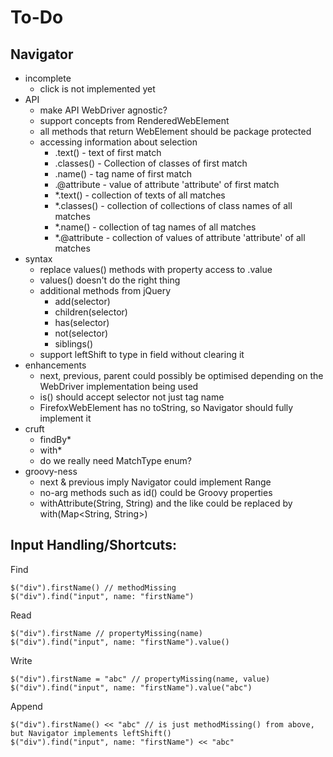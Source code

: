 # To-Do

## Navigator

* incomplete
	* click is not implemented yet
* API
    * make API WebDriver agnostic?
    * support concepts from RenderedWebElement
    * all methods that return WebElement should be package protected
    * accessing information about selection
        * .text() - text of first match
        * .classes() - Collection<String> of classes of first match
        * .name() - tag name of first match
        * .@attribute - value of attribute 'attribute' of first match
        * *.text() - collection of texts of all matches
        * *.classes() - collection of collections of class names of all matches
        * *.name() - collection of tag names of all matches
        * *.@attribute - collection of values of attribute 'attribute' of all matches
* syntax
    * replace values() methods with property access to .value
    * values() doesn't do the right thing
    * additional methods from jQuery
        * add(selector)
        * children(selector)
        * has(selector)
        * not(selector)
        * siblings()
    * support leftShift to type in field without clearing it
* enhancements
	* next, previous, parent could possibly be optimised depending on the WebDriver implementation being used
	* is() should accept selector not just tag name
	* FirefoxWebElement has no toString, so Navigator should fully implement it
* cruft
    * findBy*
    * with*
    * do we really need MatchType enum?
* groovy-ness
	* next & previous imply Navigator could implement Range
	* no-arg methods such as id() could be Groovy properties
	* withAttribute(String, String) and the like could be replaced by with(Map<String, String>) 

## Input Handling/Shortcuts:

Find

    $("div").firstName() // methodMissing
    $("div").find("input", name: "firstName")
    
Read

    $("div").firstName // propertyMissing(name)
    $("div").find("input", name: "firstName").value()
    
Write

    $("div").firstName = "abc" // propertyMissing(name, value)
    $("div").find("input", name: "firstName").value("abc")
    
Append

    $("div").firstName() << "abc" // is just methodMissing() from above, but Navigator implements leftShift()
    $("div").find("input", name: "firstName") << "abc"
